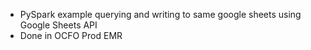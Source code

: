 - PySpark example querying and writing to same google sheets using Google Sheets API
- Done in OCFO Prod EMR
